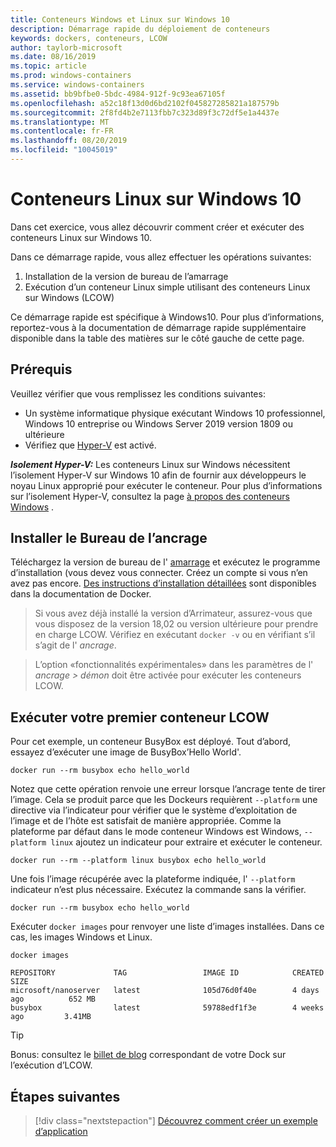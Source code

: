 ```yaml
---
title: Conteneurs Windows et Linux sur Windows 10
description: Démarrage rapide du déploiement de conteneurs
keywords: dockers, conteneurs, LCOW
author: taylorb-microsoft
ms.date: 08/16/2019
ms.topic: article
ms.prod: windows-containers
ms.service: windows-containers
ms.assetid: bb9bfbe0-5bdc-4984-912f-9c93ea67105f
ms.openlocfilehash: a52c18f13d0d6bd2102f045827285821a187579b
ms.sourcegitcommit: 2f8fd4b2e7113fbb7c323d89f3c72df5e1a4437e
ms.translationtype: MT
ms.contentlocale: fr-FR
ms.lasthandoff: 08/20/2019
ms.locfileid: "10045019"
---
```

# <a name="linux-containers-on-windows-10"></a>Conteneurs Linux sur Windows 10

Dans cet exercice, vous allez découvrir comment créer et exécuter des conteneurs Linux sur Windows 10.

Dans ce démarrage rapide, vous allez effectuer les opérations suivantes:

1. Installation de la version de bureau de l’amarrage
2. Exécution d’un conteneur Linux simple utilisant des conteneurs Linux sur Windows (LCOW)

Ce démarrage rapide est spécifique à Windows10. Pour plus d’informations, reportez-vous à la documentation de démarrage rapide supplémentaire disponible dans la table des matières sur le côté gauche de cette page.

## <a name="prerequisites"></a>Prérequis

Veuillez vérifier que vous remplissez les conditions suivantes:
- Un système informatique physique exécutant Windows 10 professionnel, Windows 10 entreprise ou Windows Server 2019 version 1809 ou ultérieure
- Vérifiez que [Hyper-V](https://docs.microsoft.com/virtualization/hyper-v-on-windows/reference/hyper-v-requirements) est activé.

***Isolement Hyper-V:*** Les conteneurs Linux sur Windows nécessitent l’isolement Hyper-V sur Windows 10 afin de fournir aux développeurs le noyau Linux approprié pour exécuter le conteneur. Pour plus d’informations sur l’isolement Hyper-V, consultez la page [à propos des conteneurs Windows](../about/index.md) .

## <a name="install-docker-desktop"></a>Installer le Bureau de l’ancrage

Téléchargez la version de bureau de l' [amarrage](https://store.docker.com/editions/community/docker-ce-desktop-windows) et exécutez le programme d’installation (vous devez vous connecter. Créez un compte si vous n’en avez pas encore. [Des instructions d’installation détaillées](https://docs.docker.com/docker-for-windows/install) sont disponibles dans la documentation de Docker.

> Si vous avez déjà installé la version d’Arrimateur, assurez-vous que vous disposez de la version 18,02 ou version ultérieure pour prendre en charge LCOW. Vérifiez en exécutant `docker -v` ou en vérifiant s’il s’agit de l' *ancrage*.

> L’option «fonctionnalités expérimentales» dans les paramètres de l' *ancrage > démon* doit être activée pour exécuter les conteneurs LCOW.

## <a name="run-your-first-lcow-container"></a>Exécuter votre premier conteneur LCOW

Pour cet exemple, un conteneur BusyBox est déployé. Tout d’abord, essayez d’exécuter une image de BusyBox’Hello World'.

```console
docker run --rm busybox echo hello_world
```

Notez que cette opération renvoie une erreur lorsque l’ancrage tente de tirer l’image. Cela se produit parce que les Dockeurs requièrent `--platform` une directive via l’indicateur pour vérifier que le système d’exploitation de l’image et de l’hôte est satisfait de manière appropriée. Comme la plateforme par défaut dans le mode conteneur Windows est Windows, `--platform linux` ajoutez un indicateur pour extraire et exécuter le conteneur.

```console
docker run --rm --platform linux busybox echo hello_world
```

Une fois l’image récupérée avec la plateforme indiquée, l' `--platform` indicateur n’est plus nécessaire. Exécutez la commande sans la vérifier.

```console
docker run --rm busybox echo hello_world
```

Exécuter `docker images` pour renvoyer une liste d’images installées. Dans ce cas, les images Windows et Linux.

```console
docker images

REPOSITORY             TAG                 IMAGE ID            CREATED             SIZE
microsoft/nanoserver   latest              105d76d0f40e        4 days ago          652 MB
busybox                latest              59788edf1f3e        4 weeks ago         3.41MB
```

> [!TIP]
> Bonus: consultez le [billet de blog](https://blog.docker.com/2018/02/docker-for-windows-18-02-with-windows-10-fall-creators-update/) correspondant de votre Dock sur l’exécution d’LCOW.

## <a name="next-steps"></a>Étapes suivantes

> [!div class="nextstepaction"]
> [Découvrez comment créer un exemple d’application](./building-sample-app.md)

